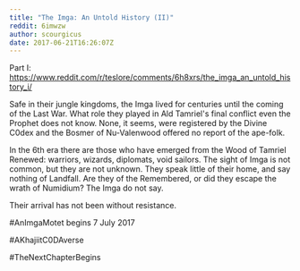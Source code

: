```yaml
---
title: "The Imga: An Untold History (II)"
reddit: 6imwzw
author: scourgicus
date: 2017-06-21T16:26:07Z
---
```


Part I:  https://www.reddit.com/r/teslore/comments/6h8xrs/the_imga_an_untold_history_i/

Safe in their jungle kingdoms, the Imga lived for centuries until the coming of the Last War. What role they played in Ald Tamriel's final conflict even the Prophet does not know.  None, it seems, were registered by the Divine C0dex and the Bosmer of Nu-Valenwood offered no report of the ape-folk.

In the 6th era there are those who have emerged from the Wood of Tamriel Renewed: warriors, wizards, diplomats, void sailors. The sight of Imga is not common, but they are not unknown. They speak little of their home, and say nothing of Landfall. Are they of the Remembered, or did they escape the wrath of Numidium? The Imga do not say.

Their arrival has not been without resistance.

 #AnImgaMotet begins 7 July 2017

 #AKhajiitC0DAverse

 #TheNextChapterBegins

